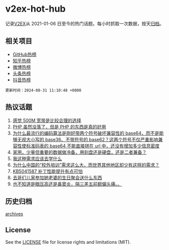 # v2ex-hot-hub

 记录[V2EX](https://www.v2ex.com/)从 2021-01-06 日至今的热门话题。每小时抓取一次数据，按天[归档](archives)。
 
 ## 相关项目

- [GitHub热榜](https://github.com/lonnyzhang423/github-hot-hub)
- [知乎热榜](https://github.com/lonnyzhang423/zhihu-hot-hub)
- [微博热榜](https://github.com/lonnyzhang423/weibo-hot-hub)
- [头条热榜](https://github.com/lonnyzhang423/toutiao-hot-hub)
- [抖音热榜](https://github.com/lonnyzhang423/douyin-hot-hub)


 `更新时间：2024-08-31 11:10:48 +0800`

## 热议话题

1. [感觉 500M 宽带是比较合理的选择](https://www.v2ex.com/t/1068982)
1. [PHP 虽然没落了，但是 PHP 的东西是真的好用](https://www.v2ex.com/t/1069110)
1. [为什么最流行的编码算法是刚好带两个符号破坏兼容性的 base64，而不是能够无视大小写的 base36、不带符号的 base62？这两个符号不仅严重影响兼容性使标准码表的 base64 不能直接拼在 url 中，还没有增加多少信息密度](https://www.v2ex.com/t/1069022)
1. [家用，少量但重要的数据做冷备，用刻盘还是硬盘，还是二者兼备？](https://www.v2ex.com/t/1069016)
1. [我这种需求应该去学什么](https://www.v2ex.com/t/1069010)
1. [为什么中国的“校外培训”需求这么大，而世界其他地区却少有这样的需求？](https://www.v2ex.com/t/1069179)
1. [KB5041587 补丁性能提升有点可怕](https://www.v2ex.com/t/1069005)
1. [去哥们儿家参加她老婆的生日聚会送什么东西](https://www.v2ex.com/t/1068990)
1. [也不知道是眼压高还是鼻窦炎，隔三差五前额偏头痛。。](https://www.v2ex.com/t/1069025)

## 历史归档

[archives](archives)

## License

See the [LICENSE](LICENSE) file for license rights and limitations (MIT).
